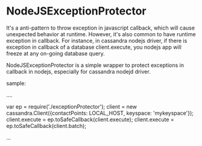 # NodeJSExceptionProtector
It's a anti-pattern to throw exception in javascript callback, which will cause unexpected behavior at runtime.
However, it's also common to have runtime exception in callback. For instance, in cassandra nodejs driver, if 
there is exception in callback of a database client.execute, you nodejs app will freeze at any on-going database
query.

NodeJSExceptionProtector is a simple wrapper to protect exceptions in callback in nodejs, especially for cassandra 
nodejd driver. 

sample:

....

var ep = require('./exceptionProtector');
client = new cassandra.Client({contactPoints: LOCAL_HOST, keyspace: 'mykeyspace'});
client.execute = ep.toSafeCallback(client.execute);
client.execute = ep.toSafeCallback(client.batch);

...


